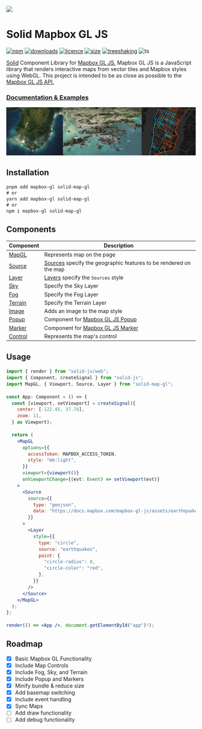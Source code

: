 ![](https://assets.solidjs.com/banner?project=solid-map-gl\&background=tiles)

# Solid Mapbox GL JS

[![npm](https://img.shields.io/npm/v/solid-map-gl)](https://www.npmjs.com/package/solid-map-gl)
[![downloads](https://img.shields.io/npm/dt/solid-map-gl)](https://www.npmjs.com/package/solid-map-gl)
[![licence](https://img.shields.io/npm/l/solid-map-gl?color=blue)](LICENSE/)
[![size](https://img.shields.io/bundlephobia/min/solid-map-gl)](https://bundlephobia.com/package/solid-map-gl)
[![treeshaking](https://img.shields.io/badge/treeshaking-supported-success)](https://bundlephobia.com/package/solid-map-gl) 
![ts](https://img.shields.io/badge/included-blue?logo=typescript&logoColor=white)

[Solid](https://www.solidjs.com/) Component Library for [Mapbox GL JS.](https://github.com/mapbox/mapbox-gl-js) Mapbox GL JS is a JavaScript library that renders interactive maps from vector tiles and Mapbox styles using WebGL. This project is intended to be as close as possible to the [Mapbox GL JS API.](https://docs.mapbox.com/mapbox-gl-js/api/)

### [Documentation & Examples](https://gis-hub.gitbook.io/solid-map-gl)

![Gallery](https://github.com/GIShub4/solid-map-gl/blob/main/docs/header.png)

## Installation


```shell
pnpm add mapbox-gl solid-map-gl
# or
yarn add mapbox-gl solid-map-gl
# or
npm i mapbox-gl solid-map-gl
```

## Components

| Component                            | Description                                                                                                            |
| ------------------------------------ | ---------------------------------------------------------------------------------------------------------------------- |
| [MapGL](https://gis-hub.gitbook.io/solid-map-gl/components/mapgl)       | Represents map on the page                                                                                             |
| [Source](https://gis-hub.gitbook.io/solid-map-gl/components/source)     | [Sources](https://docs.mapbox.com/mapbox-gl-js/api/#sources) specify the geographic features to be rendered on the map |
| [Layer](https://gis-hub.gitbook.io/solid-map-gl/components/layer)       | [Layers](https://docs.mapbox.com/mapbox-gl-js/style-spec/#layers) specify the `Sources` style                          |
| [Sky](https://gis-hub.gitbook.io/solid-map-gl/components/sky)           | Specify the Sky Layer                                                                                                  |
| [Fog](https://gis-hub.gitbook.io/solid-map-gl/components/fog)           | Specify the Fog Layer                                                                                                  |
| [Terrain](https://gis-hub.gitbook.io/solid-map-gl/components/terrain)   | Specify the Terrain Layer                                                                                              |
| [Image](https://gis-hub.gitbook.io/solid-map-gl/components/image)       | Adds an image to the map style                                                                                         |
| [Popup](https://gis-hub.gitbook.io/solid-map-gl/components/popup)       | Component for [Mapbox GL JS Popup](https://docs.mapbox.com/mapbox-gl-js/api/#popup)                                    |
| [Marker](https://gis-hub.gitbook.io/solid-map-gl/components/marker)     | Component for [Mapbox GL JS Marker](https://docs.mapbox.com/mapbox-gl-js/api/#marker)                                  |
| [Control](https://gis-hub.gitbook.io/solid-map-gl/components/control) | Represents the map's control                                                                                           |

## Usage


```jsx
import { render } from "solid-js/web";
import { Component, createSignal } from "solid-js";
import MapGL, { Viewport, Source, Layer } from "solid-map-gl";

const App: Component = () => {
  const [viewport, setViewport] = createSignal({
    center: [-122.45, 37.78],
    zoom: 11,
  } as Viewport);

  return (
    <MapGL
      options={{
        accessToken: MAPBOX_ACCESS_TOKEN,
        style: "mb:light",
      }}
      viewport={viewport()}
      onViewportChange={(evt: Event) => setViewport(evt)}
    >
      <Source
        source={{
          type: "geojson",
          data: "https://docs.mapbox.com/mapbox-gl-js/assets/earthquakes.geojson",
        }}
      >
        <Layer
          style={{
            type: "circle",
            source: "earthquakes",
            paint: {
              "circle-radius": 8,
              "circle-color": "red",
            },
          }}
        />
      </Source>
    </MapGL>
  );
};

render(() => <App />, document.getElementById("app")!);
```

## Roadmap

* [x] Basic Mapbox GL Functionality
* [x] Include Map Controls
* [x] Include Fog, Sky, and Terrain
* [x] Include Popup and Markers
* [x] Minify bundle & reduce size
* [x] Add basemap switching
* [x] Include event handling
* [x] Sync Maps
* [ ] Add draw functionality
* [ ] Add debug functionality
